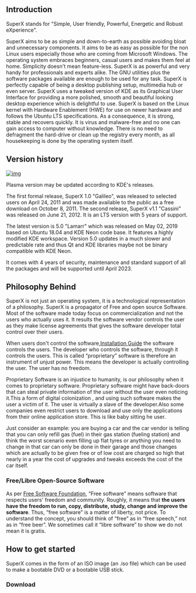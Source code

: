 ## Introduction

SuperX stands for "Simple, User friendly, Powerful, Energetic and Robust eXperience".

SuperX aims to be as simple and down-to-earth as possible avoiding bloat and unnecessary components. It aims to be as easy as possible for the non Linux users especially those who are coming from Microsoft Windows. The operating system embraces beginners, casual users and makes them feel at home. Simplicity doesn't mean feature-less. SuperX is as powerful and very handy for professionals and experts alike. The GNU utilities plus the software packages available are enough to be used for any task. SuperX is perfectly capable of being a desktop publishing setup, multimedia hub or even server. SuperX uses a tweaked version of KDE as its Graphical User Interface for providing a more polished, smooth and beautiful looking desktop experience which is delightful to use. SuperX is based on the Linux kernel with Hardware Enablement (HWE) for use on newer hardware and follows the Ubuntu LTS specifications. As a consequence, it is strong, stable and recovers quickly. It is virus and malware-free and no one can gain access to computer without knowledge. There is no need to defragment the hard-drive or clean up the registry every month, as all housekeeping is done by the operating system itself.

## Version history

[![img](https://wiki.superxos.com/images/3/34/Image.png)](https://wiki.superxos.com/File:Image.png) 

Plasma version may be updated according to KDE's releases.


The first formal release, SuperX 1.0 "Galileo", was released to selected users on April 24, 2011 and was made available to the public as a free download on October 8, 2011. The second release, SuperX v1.1 "Cassini" was released on June 21, 2012. It is an LTS version with 5 years of support.

The latest version is 5.0 "Lamarr" which was released on May 02, 2019 based on Ubuntu 18.04 and KDE Neon code base. It features a highly modified KDE workspace. Version 5.0 updates in a much slower and predictable rate and thus Qt and KDE libraries maybe not be binary compatible with KDE Neon.

It comes with 4 years of security, maintenance and standard support of all the packages and will be supported until April 2023.

## Philosophy Behind

SuperX is not just an operating system, it is a technological representation of a philosophy. SuperX is a propagator of Free and open source Software. Most of the software made today focus on commercialization and not the users who actually uses it. It results the software vendor controls the user as they make license agreements that gives the software developer total control over their users.

When users don't control the software,[Installation Guide](https://wiki.superxos.com/Installation_Guide) the software controls the users. The developer who controls the software, through it controls the users. This is called “proprietary” software is therefore an instrument of unjust power. This means the developer is actually controlling the user. The user has no freedom.

Proprietary Software is an injustice to humanity, is our philosophy when it comes to proprietary software. Proprietary software might have back-doors that can steal private information of the user without the user even noticing it.This a form of digital colonization , and using such software makes the user a victim of it. The user is virtually a slave of the developer.Also some companies even restrict users to download and use only the applications from their online application store. This is like baby sitting he user.

Just consider an example: you are buying a car and the car vendor is telling that you can only refill gas (fuel) in their gas station (fueling station) and think the worst scenario even filling up flat tyres or anything you need to change in that car can only be done in their garage and those changes which are actually to be given free or of low cost are charged so high that nearly in a year the cost of upgrades and tweaks exceeds the cost of the car itself.

### Free/Libre Open-Source Software

As per [Free Software Foundation](https://fsf.org/), “Free software” means software that respects users' freedom and community. Roughly, it means that **the users have the freedom to run, copy, distribute, study, change and improve the software**. Thus, “free software” is a matter of liberty, not price. To understand the concept, you should think of “free” as in “free speech,” not as in “free beer”. We sometimes call it “libre software” to show we do not mean it is gratis.

## How to get started

SuperX comes in the form of an ISO image (an .iso file) which can be used to make a bootable DVD or a bootable USB stick.

### Download
